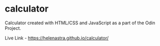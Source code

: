# calculator
Calculator created with HTML/CSS and JavaScript as a part of the Odin Project.

Live Link - https://helenastra.github.io/calculator/
